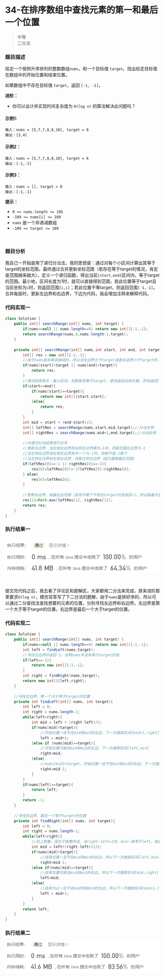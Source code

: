 # 34-在排序数组中查找元素的第一和最后一个位置

> 中等  
> 二分法

### 题目描述

给定一个按照升序排列的整数数组`nums`，和一个目标值 `target`。找出给定目标值在数组中的开始位置和结束位置。

如果数组中不存在目标值 `target`，返回 `[-1, -1]`。

**进阶：**

- 你可以设计并实现时间复杂度为 `O(log n)` 的算法解决此问题吗？

#### 示例1:

```
输入：nums = [5,7,7,8,8,10], target = 8
输出：[3,4]
```

#### 示例2：

```
输入：nums = [5,7,7,8,8,10], target = 6
输出：[-1,-1]
```

#### 示例3：

```
输入：nums = [], target = 0
输出：[-1,-1]
```

**提示：**

- `0 <= nums.length <= 105`
- `-109 <= nums[i] <= 109`
- `nums` 是一个非递减数组
- `-109 <= target <= 109`

</br>

### 题目分析

我自己一开始是用了递归分治法，我的思想是：通过对每个小区间计算出其等于target的坐标范围，最终通过合并更新坐标范围（若存在等于target的情况，肯定是范围越来越大）。定义一个递归函数，得出当前`[start,end]`区间内，等于target的范围。最小地，区间长度为1时，就可以直接得到范围，若此位置等于target且当前坐标为`i`时，则返回范围`[i,i]`；若此位置不等target，则返回范围`[-1,-1]`。合并每层时，更新左边界和右边界，下边为代码，我会增加注释来解释代码。



### 代码实现一

```java
class Solution {
    public int[] searchRange(int[] nums, int target) {
        if(nums==null || nums.length==0) return new int[]{-1,-1};
        return searchRange(nums,0,nums.length-1,target);
    }

    private int[] searchRange(int[] nums,int start, int end, int target){
        int[] res = new int[]{-1,-1};
        //由于nums是非单调递减的，所以当左边界大于target或者右边界小于target时，该区间肯定不存在target，直接返回[-1,-1]
        if(nums[start]>target || nums[end]<target){
            return res;
        }
        //递归结束条件：最小区间，判断是否等于target，是则返回当前位置，否则返回[-1,-1]
        if(start==end){
            if(nums[start]==target){
                return new int[]{start,start};
            }else{
                return res;
            }
        }
        int mid = start + (end-start)/2;
        int[] leftRes = searchRange(nums,start,mid,target);//分治左侧
        int[] rightRes = searchRange(nums,mid+1,end,target);//分治右侧

        //对递归分治结果进行合并
        //更新左边界，当左侧左边界和右侧左边界都为-1时，则新范围左边界为-1
        //当左侧左边界或右侧左边界其中一个为-1时，则取不是-1那个
        //当左侧左边界和右侧左边界，则取左侧左边界（因为要取最左范围）
        if(leftRes[0]==-1 || rightRes[0]==-1){
            res[0]=leftRes[0]!=-1?leftRes[0]:rightRes[0];
        } else{
            res[0]=leftRes[0];
        }

        //更新右边界，取最右边范围（若其中某个不存在target时会返回—1，所以取最大是安全的）
        res[1]=Math.max(leftRes[1], rightRes[1]);
        return res;
    }
}
```

### 执行结果一

![pic](https://github.com/hinkleung/leetcode/blob/main/34-在排序数组中查找元素的第一和最后一个位置/34-result.png)

</br>

提交完代码之后，我去看了评论区和题解区，大家都用二分法来完成，原来进阶那里要求`O(log n)`，模仿官答写了下二分法的题解，由于`nums`是排好序的，所以可以通过二分查找法查找想要的元素的位置，分别寻找左边界和右边界。左边界是第一个大于等于target的位置，右边界是最后一个大于target的位置。



### 代码实现二

```java
class Solution {
	public int[] searchRange(int[] nums, int target) {
        if(nums==null || nums.length==0) return new int[]{-1,-1};
        int left = findLeft(nums,target);
        //寻找左边界时返回-1，说明nums中没有等于target的值
        if(left==-1){
            return new int[]{-1,-1};
        }
        int right = findRight(nums,target);
        return new int[]{left,right};
    }

    //寻找左边界，第一个大于等于target的位置
    private int findLeft(int[] nums, int target){
        int left = 0;
        int right = nums.length-1;
        while(left<right){
            int mid = left + (right-left)/2;
            if(nums[mid]<target){
                //开始位置一定不在mid和mid的左边，下一次搜索区间[mid+1,right]
                left = mid+1;
            }else if (nums[mid]==target){
                //开始位置可能在mid和mid的左边，下一次搜索区间[left,mid]
                right=mid;
            }else{
                //nums[mid]>target，开始位置一定不在mid和mid的右边，下一次搜索区间[left,mid-1]
                right=mid-1;
            }
        }
        if(nums[left]==target){
            return left;
        }
        return -1;
    }

    //寻找右边界，最后一个等于target的位置
    private int findRight(int[] nums, int target){
        int left = 0;
        int right = nums.length-1;
        while(left<right){
            //向上取整，因为不取整的话，当right-left=1时，mid一直等于left，就会陷入死循环
            int mid = left+(right-left+1)/2;
            if(nums[mid]>target){
                //结束位置一定不在mid和mid的右边，所以下一次搜索区间[left,mid-1]
                right=mid-1;
            }else if(nums[mid]==target){
                //结束位置可能在mid和mid的右边，所以下一次搜索区间[mid,right]
                left=mid;
            }else{
                //结束为止一定不在mid的和mid的左边，所以下一次搜索区间[mid+1,right]
                left = mid+1;
            }
        }
        return left;
    }
}
```

### 执行结果二

![pic](https://github.com/hinkleung/leetcode/blob/main/34-在排序数组中查找元素的第一和最后一个位置/34-result1.png)
